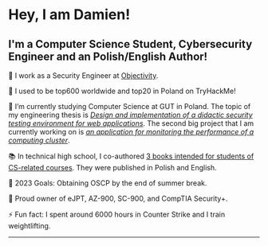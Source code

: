 # Hey, I am Damien!

## I'm a Computer Science Student, Cybersecurity Engineer and an Polish/English Author!

👮 I work as a Security Engineer at [Objectivity].

🔭 I used to be top600 worldwide and top20 in Poland on TryHackMe!

🌱 I’m currently studying Computer Science at GUT in Poland. The topic of my engineering thesis is [*Design and implementation of a didactic security testing environment for web applications*]. The second big project that I am currently working on is [*an application for monitoring the performance of a computing cluster*].


📚 In technical high school, I co-authored [3 books intended for students of CS-related courses]. They were published in Polish and English.

🥅 2023 Goals: Obtaining OSCP by the end of summer break.

🎃 Proud owner of eJPT, AZ-900, SC-900, and CompTIA Security+.

⚡ Fun fact: I spent around 6000 hours in Counter Strike and I train weightlifting.

---

[objectivity]: https://www.objectivity.co.uk/
[*Design and implementation of a didactic security testing environment for web applications*]: https://github.com/damianStrojek/Security-Testing-of-Web-Applications
[*an application for monitoring the performance of a computing cluster*]: https://github.com/damianStrojek/Measuring-Performance-in-Computer-Claster
[3 books intended for students of CS-related courses]: https://www.empik.com/szukaj/produkt?q=damian%20strojek&qtype=basicForm